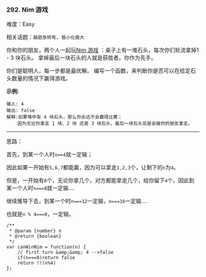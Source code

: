 ### 292. Nim 游戏

难度：Easy

相关话题：`脑筋急转弯`、`极小化极大`

你和你的朋友，两个人一起玩[Nim 游戏](https://baike.baidu.com/item/Nim游戏/6737105)
：桌子上有一堆石头，每次你们轮流拿掉1 - 3 块石头。 拿掉最后一块石头的人就是获胜者。你作为先手。



你们是聪明人，每一步都是最优解。 编写一个函数，来判断你是否可以在给定石头数量的情况下赢得游戏。



**示例:** 



```
输入: 4
输出: false 
解释:如果堆中有 4 块石头，那么你永远不会赢得比赛；
    因为无论你拿走 1 块、2 块 还是 3 块石头，最后一块石头总是会被你的朋友拿走。
```



-----

思路：

首先，到某一个人时`n==4`就一定输；

因此如果一开始有`5,6,7`都能赢，因为可以拿走`1,2,3`个，让剩下的`n`为`4`。

但是，一开始有`8`个，无论你拿几个，对方都能拿走几个，给你留下`4`个，因此到某一个人时`n===8`就一定输....

继续推导下去，到某一个时`n===12`一定输，`n===16`一定输....

也就是`n % 4===0`，一定输。

```
/**
 * @param {number} n
 * @return {boolean}
 */
var canWinNim = function(n) {
    // first turn &amp;&amp; 4 -->false
    if(n===0)return false
    return !!(n%4)
};
```

